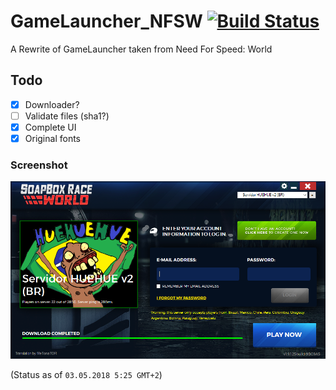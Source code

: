 # GameLauncher_NFSW [![Build Status](https://travis-ci.org/SoapboxRaceWorld/GameLauncher_NFSW.svg?branch=master)](https://travis-ci.org/SoapboxRaceWorld/GameLauncher_NFSW)
A Rewrite of GameLauncher taken from Need For Speed: World

## Todo
- [X] Downloader?
- [ ] Validate files (sha1?)
- [X] Complete UI
- [X] Original fonts

### Screenshot
![](screenshot.png)

(Status as of `03.05.2018 5:25 GMT+2`)
